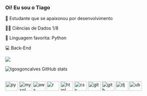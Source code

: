 ### Oi! Eu sou o Tiago

:green_heart: Estudante que se apaixonou por desenvolvimento

👨‍🎓 Ciências de Dados 1/8

:snake: Linguagem favorita: Python

💻 Back-End



<div>
  
  
 <a href="https://www.linkedin.com/in/tgosgoncalves/" target="_blank"><img src="https://img.shields.io/badge/-LinkedIn-%230077B5?style=for-the-badge&logo=linkedin&logoColor=white" target="_blank"></a> 
  
</div>


![tgosgoncalves GitHub stats](https://github-readme-stats.vercel.app/api?username=tgosgoncalves&show_icons=true&theme=dracula)



<div style="display: inline_block"><br>
 <img align="center" alt="py" height="30" width="40" src="https://cdn.jsdelivr.net/gh/devicons/devicon/icons/python/python-original.svg" />
 <img align="center" alt="mysql" height="30" width="40" src="https://cdn.jsdelivr.net/gh/devicons/devicon/icons/mysql/mysql-original-wordmark.svg" />
 <img align="center" alt="aws" height="30" width="40" src="https://cdn.jsdelivr.net/gh/devicons/devicon/icons/amazonwebservices/amazonwebservices-original.svg" />
 <img align="center" alt="r" height="30" width="40" src="https://cdn.jsdelivr.net/gh/devicons/devicon/icons/r/r-original.svg" />
 <img align="center" alt="html" height="30" width="40" src="https://cdn.jsdelivr.net/gh/devicons/devicon/icons/html5/html5-original.svg" />
 <img align="center" alt="css" height="30" width="40" src="https://cdn.jsdelivr.net/gh/devicons/devicon/icons/css3/css3-original.svg" />
 <img align="center" alt="git" height="30" width="40" src="https://cdn.jsdelivr.net/gh/devicons/devicon/icons/git/git-original.svg" />     
 <img align="center" alt="gith" height="30" width="40" src="https://cdn.jsdelivr.net/gh/devicons/devicon/icons/github/github-original.svg" />
 <img align="center" alt="dj" height="30" width="40" src="https://cdn.jsdelivr.net/gh/devicons/devicon/icons/django/django-plain.svg" />
 <img align="center" alt="ub" height="30" width="40" src="https://cdn.jsdelivr.net/gh/devicons/devicon/icons/ubuntu/ubuntu-plain.svg" />
 
  </div>
  
